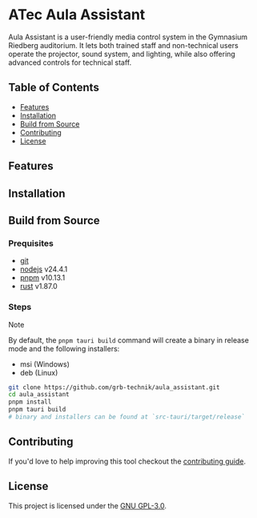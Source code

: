# ATec Aula Assistant

Aula Assistant is a user-friendly media control system in the Gymnasium Riedberg auditorium.
It lets both trained staff and non-technical users operate the projector, sound system, and lighting,
while also offering advanced controls for technical staff.

## Table of Contents

- [Features](#features)
- [Installation](#installation)
- [Build from Source](#build-from-source)
- [Contributing](#contributing)
- [License](#license)

## Features

<!-- TODO -->

## Installation

<!-- TODO -->

## Build from Source

### Prequisites

- [git](https://git-scm.com/downloads)
- [nodejs](https://nodejs.org/en/download) v24.4.1
- [pnpm](https://pnpm.io/installation) v10.13.1
- [rust](https://www.rust-lang.org/tools/install) v1.87.0

### Steps

> [!NOTE]
> By default, the `pnpm tauri build` command will create a binary in release mode and the following installers:
>
> - msi (Windows)
> - deb (Linux)

```bash
git clone https://github.com/grb-technik/aula_assistant.git
cd aula_assistant
pnpm install
pnpm tauri build
# binary and installers can be found at `src-tauri/target/release`
```

## Contributing

If you'd love to help improving this tool checkout the [contributing guide](CONTRIBUTING.md).

## License

This project is licensed under the [GNU GPL-3.0](LICENSE.txt).
